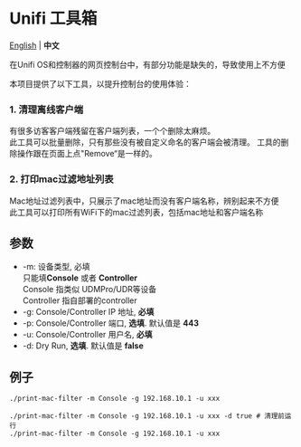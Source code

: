 # Unifi 工具箱

[English](./README.md) | **中文**

在Unifi OS和控制器的网页控制台中，有部分功能是缺失的，导致使用上不方便

本项目提供了以下工具，以提升控制台的使用体验：

### 1. 清理离线客户端
有很多访客客户端残留在客户端列表，一个个删除太麻烦。<br>
此工具可以批量删除，只有那些没有被自定义命名的客户端会被清理。
工具的删除操作跟在页面上点"Remove“是一样的。

### 2. 打印mac过滤地址列表
Mac地址过滤列表中，只展示了mac地址而没有客户端名称，辨别起来不方便<br>
此工具可以打印所有WiFi下的mac过滤列表，包括mac地址和客户端名称

## 参数
- -m: 设备类型, 必填<br>
  只能填**Console** 或者 **Controller**<br>
  Console 指类似 UDMPro/UDR等设备<br>
  Controller 指自部署的controller
- -g: Console/Controller IP 地址, **必填**
- -p: Console/Controller 端口, **选填**. 默认值是 **443**
- -u: Console/Controller 用户名, **必填**
- -d: Dry Run, **选填**. 默认值是 **false**

## 例子
```shell
./print-mac-filter -m Console -g 192.168.10.1 -u xxx

./print-mac-filter -m Console -g 192.168.10.1 -u xxx -d true # 清理前运行
./print-mac-filter -m Console -g 192.168.10.1 -u xxx
```
